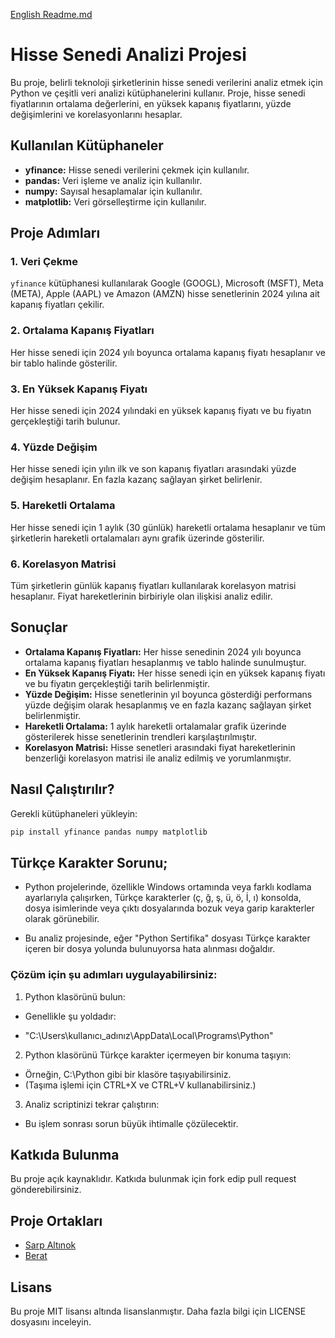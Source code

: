 [English Readme.md](https://github.com/brgkdm/Hisse-Senedi-Analizi-Projesi/blob/main/README_EN.md)

# Hisse Senedi Analizi Projesi

Bu proje, belirli teknoloji şirketlerinin hisse senedi verilerini analiz etmek için Python ve çeşitli veri analizi kütüphanelerini kullanır. Proje, hisse senedi fiyatlarının ortalama değerlerini, en yüksek kapanış fiyatlarını, yüzde değişimlerini ve korelasyonlarını hesaplar.

## Kullanılan Kütüphaneler

- **yfinance:** Hisse senedi verilerini çekmek için kullanılır.  
- **pandas:** Veri işleme ve analiz için kullanılır.  
- **numpy:** Sayısal hesaplamalar için kullanılır.  
- **matplotlib:** Veri görselleştirme için kullanılır.  

## Proje Adımları

### 1. Veri Çekme
`yfinance` kütüphanesi kullanılarak Google (GOOGL), Microsoft (MSFT), Meta (META), Apple (AAPL) ve Amazon (AMZN) hisse senetlerinin 2024 yılına ait kapanış fiyatları çekilir.

### 2. Ortalama Kapanış Fiyatları
Her hisse senedi için 2024 yılı boyunca ortalama kapanış fiyatı hesaplanır ve bir tablo halinde gösterilir.

### 3. En Yüksek Kapanış Fiyatı
Her hisse senedi için 2024 yılındaki en yüksek kapanış fiyatı ve bu fiyatın gerçekleştiği tarih bulunur.

### 4. Yüzde Değişim
Her hisse senedi için yılın ilk ve son kapanış fiyatları arasındaki yüzde değişim hesaplanır. En fazla kazanç sağlayan şirket belirlenir.

### 5. Hareketli Ortalama
Her hisse senedi için 1 aylık (30 günlük) hareketli ortalama hesaplanır ve tüm şirketlerin hareketli ortalamaları aynı grafik üzerinde gösterilir.

### 6. Korelasyon Matrisi
Tüm şirketlerin günlük kapanış fiyatları kullanılarak korelasyon matrisi hesaplanır. Fiyat hareketlerinin birbiriyle olan ilişkisi analiz edilir.

## Sonuçlar

- **Ortalama Kapanış Fiyatları:** Her hisse senedinin 2024 yılı boyunca ortalama kapanış fiyatları hesaplanmış ve tablo halinde sunulmuştur.
- **En Yüksek Kapanış Fiyatı:** Her hisse senedi için en yüksek kapanış fiyatı ve bu fiyatın gerçekleştiği tarih belirlenmiştir.
- **Yüzde Değişim:** Hisse senetlerinin yıl boyunca gösterdiği performans yüzde değişim olarak hesaplanmış ve en fazla kazanç sağlayan şirket belirlenmiştir.
- **Hareketli Ortalama:** 1 aylık hareketli ortalamalar grafik üzerinde gösterilerek hisse senetlerinin trendleri karşılaştırılmıştır.
- **Korelasyon Matrisi:** Hisse senetleri arasındaki fiyat hareketlerinin benzerliği korelasyon matrisi ile analiz edilmiş ve yorumlanmıştır.

## Nasıl Çalıştırılır?

 Gerekli kütüphaneleri yükleyin:

```bash
pip install yfinance pandas numpy matplotlib
```

## Türkçe Karakter Sorunu;

- Python projelerinde, özellikle Windows ortamında veya farklı kodlama ayarlarıyla çalışırken, Türkçe karakterler (ç, ğ, ş, ü, ö, İ, ı) konsolda, dosya isimlerinde veya çıktı dosyalarında bozuk veya garip karakterler olarak görünebilir.

- Bu analiz projesinde, eğer "Python Sertifika" dosyası Türkçe karakter içeren bir dosya yolunda bulunuyorsa hata alınması doğaldır.

### Çözüm için şu adımları uygulayabilirsiniz:

1. Python klasörünü bulun:
- Genellikle şu yoldadır:

- "C:\Users\kullanıcı_adınız\AppData\Local\Programs\Python"

2. Python klasörünü Türkçe karakter içermeyen bir konuma taşıyın:
- Örneğin, C:\Python gibi bir klasöre taşıyabilirsiniz.
- (Taşıma işlemi için CTRL+X ve CTRL+V kullanabilirsiniz.)

3. Analiz scriptinizi tekrar çalıştırın:
- Bu işlem sonrası sorun büyük ihtimalle çözülecektir.

## Katkıda Bulunma
Bu proje açık kaynaklıdır. Katkıda bulunmak için fork edip pull request gönderebilirsiniz.

## Proje Ortakları
- [Sarp Altınok](https://github.com/sarpaltinok)
- [Berat](https://github.com/brgkdm)
## Lisans
Bu proje MIT lisansı altında lisanslanmıştır. Daha fazla bilgi için LICENSE dosyasını inceleyin.
